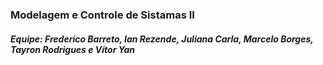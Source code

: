 ### Modelagem e Controle de Sistamas II

##### Equipe: Frederico Barreto, Ian Rezende, Juliana Carla, Marcelo Borges, Tayron Rodrigues e Vítor Yan